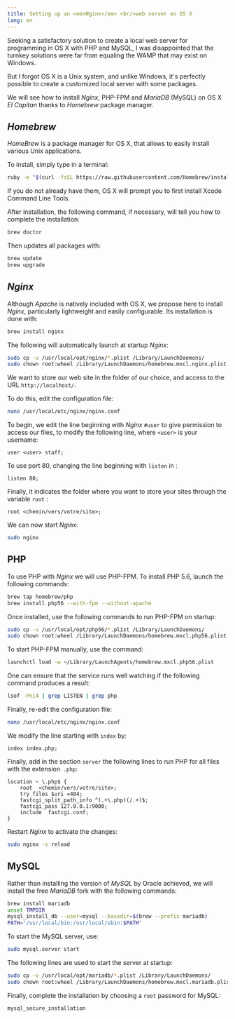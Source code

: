 ```yaml
---
title: Setting up an <em>Nginx</em> <br/>web server on OS X
lang: en
---
```


Seeking a satisfactory solution to create a local web server for programming in OS X with PHP and MySQL, I was disappointed that the turnkey solutions were far from equaling the WAMP that may exist on Windows.

But I forgot OS X is a Unix system, and unlike Windows, it's perfectly possible to create a customized local server with some packages.

We will see how to install *Nginx*, PHP-FPM and *MariaDB* (MySQL) on OS X *El Capitan* thanks to *Homebrew* package manager.

## *Homebrew* 

*HomeBrew* is a package manager for OS X, that allows to easily install various Unix applications.

To install, simply type in a terminal:

```bash
ruby -e "$(curl -fsSL https://raw.githubusercontent.com/Homebrew/install/master/install)"
```

If you do not already have them, OS X will prompt you to first install Xcode Command Line Tools.

After installation, the following command, if necessary, will tell you how to complete the installation:

```bash
brew doctor
```

Then updates all packages with:

```bash
brew update
brew upgrade
```

## *Nginx*

Although *Apache* is natively included with OS X, we propose here to install *Nginx*, particularly lightweight and easily configurable. Its installation is done with:

```bash
brew install nginx
```

The following will automatically launch at startup *Nginx*:

```bash
sudo cp -v /usr/local/opt/nginx/*.plist /Library/LaunchDaemons/
sudo chown root:wheel /Library/LaunchDaemons/homebrew.mxcl.nginx.plist
```

We want to store our web site in the folder of our choice, and access to the URL `http://localhost/`.

To do this, edit the configuration file:

```bash
nano /usr/local/etc/nginx/nginx.conf
```

To begin, we edit the line beginning with *Nginx* `#user` to give permission to access our files, to modify the following line, where `<user>` is your username:

```nginx
user <user> staff;
```

To use port 80, changing the line beginning with `listen` in :

```nginx
listen 80;
```

Finally, it indicates the folder where you want to store your sites through the variable `root` :

```nginx
root <chemin/vers/votre/site>;
```

We can now start *Nginx*:

```bash
sudo nginx
```

## PHP

To use PHP with *Nginx* we will use PHP-FPM. To install PHP 5.6, launch the following commands:

```bash
brew tap homebrew/php
brew install php56 --with-fpm --without-apache 
```

Once installed, use the following commands to run PHP-FPM on startup:

```bash
sudo cp -v /usr/local/opt/php56/*.plist /Library/LaunchDaemons/
sudo chown root:wheel /Library/LaunchDaemons/homebrew.mxcl.php56.plist
```

To start PHP-FPM manually, use the command:

```bash
launchctl load -w ~/Library/LaunchAgents/homebrew.mxcl.php56.plist
```

One can ensure that the service runs well watching if the following command produces a result:

```bash
lsof -Pni4 | grep LISTEN | grep php
```

Finally, re-edit the configuration file:

```bash
nano /usr/local/etc/nginx/nginx.conf
```

We modify the line starting with `index` by:

```nginx
index index.php;
```

Finally, add in the section `server` the following lines to run PHP for all files with the extension` .php`:

```nginx
location ~ \.php$ {
    root  <chemin/vers/votre/site>;
    try_files $uri =404;
    fastcgi_split_path_info ^(.+\.php)(/.+)$;
    fastcgi_pass 127.0.0.1:9000;
    include  fastcgi.conf;
}
```

Restart *Nginx* to activate the changes:

```bash
sudo nginx -s reload
```

## MySQL

Rather than installing the version of *MySQL* by Oracle achieved, we will install the free *MariaDB* fork with the following commands:

```bash
brew install mariadb
unset TMPDIR
mysql_install_db --user=mysql --basedir=$(brew --prefix mariadb)
PATH="/usr/local/bin:/usr/local/sbin:$PATH"
```

To start the MySQL server, use:

```bash
sudo mysql.server start
```

The following lines are used to start the server at startup:

```bash
sudo cp -v /usr/local/opt/mariadb/*.plist /Library/LaunchDaemons/
sudo chown root:wheel /Library/LaunchDaemons/homebrew.mxcl.mariadb.plist
```

Finally, complete the installation by choosing a `root` password for MySQL:

```bash
mysql_secure_installation
```
